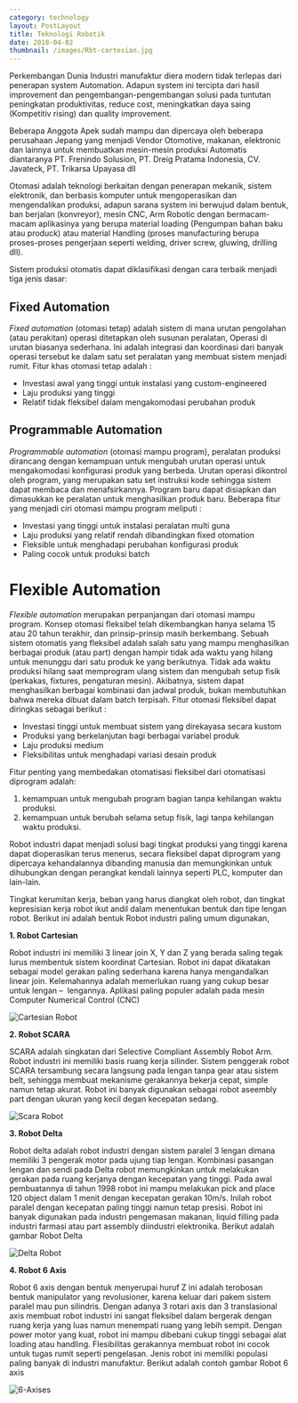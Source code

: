 ```yaml
---
category: technology
layout: PostLayout
title: Teknologi Robotik
date: 2018-04-02
thumbnail: /images/Rbt-cartesian.jpg
---
```


Perkembangan Dunia Industri manufaktur diera modern tidak terlepas dari penerapan system Automation. Adapun system ini tercipta dari hasil improvement dan pengembangan-pengembangan solusi pada tuntutan peningkatan produktivitas, reduce cost, meningkatkan daya saing (Kompetitiv rising) dan quality improvement.

<!-- more -->

Beberapa Anggota Apek sudah mampu dan dipercaya oleh beberapa perusahaan Jepang yang menjadi Vendor Otomotive, makanan, elektronic dan lainnya untuk membuatkan mesin-mesin produksi Automatis diantaranya PT. Frenindo Solusion, PT. Dreig Pratama Indonesia, CV. Javateck, PT. Trikarsa Upayasa dll

Otomasi adalah teknologi berkaitan dengan penerapan mekanik, sistem elektronik, dan berbasis komputer untuk mengoperasikan dan mengendalikan produksi, adapun sarana system ini berwujud dalam bentuk, ban berjalan (konvreyor), mesin CNC, Arm Robotic dengan bermacam-macam aplikasinya yang berupa material loading (Pengumpan bahan baku atau produck) atau material Handling (proses manufacturing berupa proses-proses pengerjaan seperti welding, driver screw, gluwing, drilling dll).

Sistem produksi otomatis dapat diklasifikasi dengan cara terbaik menjadi tiga jenis dasar:

<!-- 1. Fixed automation
2. Programmable automation
3. Flexible automation -->

## Fixed Automation

*Fixed automation* (otomasi tetap) adalah sistem di mana urutan pengolahan (atau perakitan) operasi ditetapkan oleh susunan peralatan, Operasi di urutan biasanya sederhana. Ini adalah integrasi dan koordinasi dari banyak operasi tersebut ke dalam satu set peralatan yang membuat sistem menjadi rumit. Fitur khas otomasi tetap adalah :

- Investasi awal yang tinggi untuk instalasi yang custom-engineered
- Laju produksi yang tinggi
- Relatif tidak fleksibel dalam mengakomodasi perubahan produk

## Programmable Automation

*Programmable automation* (otomasi mampu program), peralatan produksi dirancang dengan kemampuan untuk mengubah urutan operasi untuk mengakomodasi konfigurasi produk yang berbeda. Urutan operasi dikontrol oleh program, yang merupakan satu set instruksi kode sehingga sistem dapat membaca dan menafsirkannya. Program baru dapat disiapkan dan dimasukkan ke peralatan untuk menghasilkan produk baru. Beberapa fitur yang menjadi ciri otomasi mampu program meliputi :

- Investasi yang tinggi untuk instalasi peralatan multi guna
- Laju produksi yang relatif rendah dibandingkan fixed otomation
- Fleksible untuk menghadapi perubahan konfigurasi produk
- Paling cocok untuk produksi batch

# Flexible Automation

*Flexible automation* merupakan perpanjangan dari otomasi mampu program. Konsep otomasi fleksibel telah dikembangkan hanya selama 15 atau 20 tahun terakhir, dan prinsip-prinsip masih berkembang. Sebuah sistem otomatis yang fleksibel adalah salah satu yang mampu menghasilkan berbagai produk (atau part) dengan hampir tidak ada waktu yang hilang untuk menunggu dari satu produk ke yang berikutnya. Tidak ada waktu produksi hilang saat memprogram ulang sistem dan mengubah setup fisik (perkakas, fixtures, pengaturan mesin). Akibatnya, sistem dapat menghasilkan berbagai kombinasi dan jadwal produk, bukan membutuhkan bahwa mereka dibuat dalam batch terpisah. Fitur otomasi fleksibel dapat diringkas sebagai berikut :

- Investasi tinggi untuk membuat sistem yang direkayasa secara kustom
- Produksi yang berkelanjutan bagi berbagai variabel produk
- Laju produksi medium
- Fleksibilitas untuk menghadapi variasi desain produk

Fitur penting yang membedakan otomatisasi fleksibel dari otomatisasi diprogram adalah:

1. kemampuan untuk mengubah program bagian tanpa kehilangan waktu produksi.
2. kemampuan untuk berubah selama setup fisik, lagi tanpa kehilangan waktu produksi.

Robot industri dapat menjadi solusi bagi tingkat produksi yang tinggi karena dapat dioperasikan terus menerus, secara fleksibel dapat diprogram yang dipercaya kehandalannya dibanding manusia dan memungkinkan untuk dihubungkan dengan perangkat kendali lainnya seperti PLC, komputer dan lain-lain.

Tingkat kerumitan kerja, beban yang harus diangkat oleh robot, dan tingkat kepresisian kerja robot ikut andil dalam menentukan bentuk dan tipe lengan robot. Berikut ini adalah bentuk Robot industri paling umum digunakan,

**1. Robot Cartesian**

Robot industri ini memiliki 3 linear join X, Y dan Z yang berada saling tegak lurus membentuk sistem koordinat Cartesian. Robot ini dapat dikatakan sebagai model gerakan paling sederhana karena hanya mengandalkan linear join. Kelemahannya adalah memerlukan ruang yang cukup besar untuk lengan –  lengannya. Aplikasi paling populer adalah pada mesin Computer Numerical Control (CNC)

![Cartesian Robot](/images/Rbt-cartesian.jpg)

**2. Robot SCARA**

SCARA adalah singkatan dari Selective Compliant Assembly Robot Arm. Robot industri ini memiliki basis ruang kerja silinder. Sistem penggerak robot SCARA tersambung secara langsung pada lengan tanpa gear atau sistem belt, sehingga membuat mekanisme gerakannya bekerja cepat, simple namun tetap akurat. Robot ini banyak digunakan sebagai robot aseembly part dengan ukuran yang kecil degan kecepatan sedang.

![Scara Robot](/images/Rbt-Scara.jpg)

**3. Robot Delta**

Robot delta adalah robot industri dengan sistem paralel 3 lengan dimana memiliki 3 pengerak motor pada ujung tiap lengan. Kombinasi pasangan lengan dan sendi pada Delta robot memungkinkan untuk melakukan gerakan pada ruang kerjanya dengan kecepatan yang tinggi. Pada awal pembuatannya di tahun 1998 robot ini mampu melakukan pick and place 120 object dalam 1 menit dengan kecepatan gerakan 10m/s. Inilah robot paralel dengan kecepatan paling tinggi namun tetap presisi. Robot ini banyak digunakan pada industri pengemasan makanan, liquid filling pada industri farmasi atau part assembly diindustri elektronika. Berikut adalah gambar Robot Delta

![Delta Robot](/images/Rbt-Delta.jpg)

**4. Robot 6 Axis**

Robot 6 axis dengan bentuk menyerupai huruf Z ini adalah terobosan bentuk manipulator yang revolusioner, karena keluar dari pakem sistem paralel mau pun silindris. Dengan adanya 3 rotari axis dan 3 translasional axis membuat robot industri ini sangat fleksibel dalam bergerak dengan ruang kerja yang luas namun menempati ruang yang lebih sempit. Dengan power motor yang kuat, robot ini mampu dibebani cukup tinggi sebagai alat loading atau handling. Flesibilitas gerakannya membuat robot ini cocok untuk tugas rumit seperti pengelasan. Jenis robot ini memiliki populasi paling banyak di industri manufaktur. Berikut adalah contoh gambar Robot 6 axis

![6-Axises](/images/Rbt-6-Axis.png)
